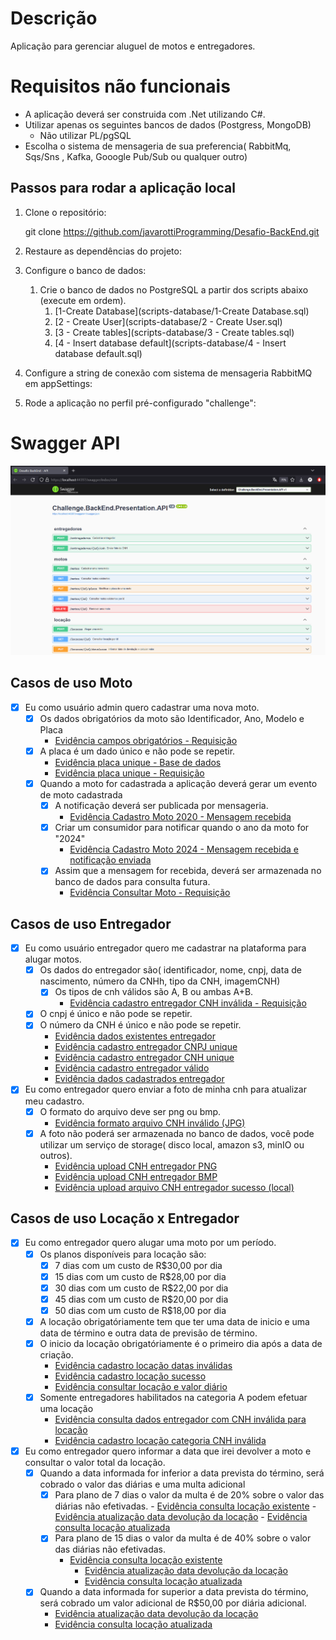 # Descrição
Aplicação para gerenciar aluguel de motos e entregadores. 

# Requisitos não funcionais

 - A aplicação deverá ser construida com .Net utilizando C#.
 - Utilizar apenas os seguintes bancos de dados (Postgress, MongoDB)
   - Não utilizar PL/pgSQL
 - Escolha o sistema de mensageria de sua preferencia( RabbitMq, Sqs/Sns , Kafka, Gooogle Pub/Sub ou qualquer outro)

## Passos para rodar a aplicação local

1. Clone o repositório:

    git clone https://github.com/javarottiProgramming/Desafio-BackEnd.git

2. Restaure as dependências do projeto:

  
3. Configure o banco de dados:
    1. Crie o banco de dados no PostgreSQL a partir dos scripts abaixo (execute em ordem).
        1. [1-Create Database](scripts-database/1-Create Database.sql)
        1. [2 - Create User](scripts-database/2 - Create User.sql)
        1. [3 - Create tables](scripts-database/3 - Create tables.sql)
        1. [4 - Insert database default](scripts-database/4 - Insert database default.sql)

4. Configure a string de conexão com sistema de mensageria RabbitMQ em appSettings:

5. Rode a aplicação no perfil pré-configurado "challenge":


# Swagger API

![image](evidence-imgs/swagger.png)

## Casos de uso Moto

- [x] Eu como usuário admin quero cadastrar uma nova moto.
    - [x] Os dados obrigatórios da moto são Identificador, Ano, Modelo e Placa
	    - [Evidência campos obrigatórios - Requisição](evidence-imgs/moto_1.png)
    - [x] A placa é um dado único e não pode se repetir.
	    - [Evidência placa unique - Base de dados](evidence-imgs/moto_2.png)
	    - [Evidência placa unique - Requisição](evidence-imgs/moto_3.png)
    - [x] Quando a moto for cadastrada a aplicação deverá gerar um evento de moto cadastrada
        - [x] A notificação deverá ser publicada por mensageria.
          - [Evidência Cadastro Moto 2020 - Mensagem recebida](evidence-imgs/moto_5.png)
        - [x] Criar um consumidor para notificar quando o ano da moto for "2024"
          - [Evidência Cadastro Moto 2024 - Mensagem recebida e notificação enviada](evidence-imgs/moto_4.png)
        - [x] Assim que a mensagem for recebida, deverá ser armazenada no banco de dados para consulta futura.
          - [Evidência Consultar Moto - Requisição](evidence-imgs/moto_6.png)
             
## Casos de uso Entregador

- [x] Eu como usuário entregador quero me cadastrar na plataforma para alugar motos.
    - [x] Os dados do entregador são( identificador, nome, cnpj, data de nascimento, número da CNHh, tipo da CNH, imagemCNH)
	    - [x] Os tipos de cnh válidos são A, B ou ambas A+B.
			- [Evidência cadastro entregador CNH inválida - Requisição](evidence-imgs/entregador_1.png)
    - [x] O cnpj é único e não pode se repetir.
    - [x] O número da CNH é único e não pode se repetir.
  		- [Evidência dados existentes entregador](evidence-imgs/entregador_2.png)
  		- [Evidência cadastro entregador CNPJ unique](evidence-imgs/entregador_3.png)
  		- [Evidência cadastro entregador CNH unique](evidence-imgs/entregador_4.png)
  		- [Evidência cadastro entregador válido](evidence-imgs/entregador_5.png)
  		- [Evidência dados cadastrados entregador](evidence-imgs/entregador_6.png)
- [x] Eu como entregador quero enviar a foto de minha cnh para atualizar meu cadastro.
    - [x] O formato do arquivo deve ser png ou bmp.
	    - [Evidência formato arquivo CNH inválido (JPG)](evidence-imgs/entregador_7.png)
    - [x] A foto não poderá ser armazenada no banco de dados, você pode utilizar um serviço de storage( disco local, amazon s3, minIO ou outros).
  		- [Evidência upload CNH entregador PNG](evidence-imgs/entregador_8.png)
  		- [Evidência upload CNH entregador BMP](evidence-imgs/entregador_9.png)
  		- [Evidência upload arquivo CNH entregador sucesso (local)](evidence-imgs/entregador_10.png)

## Casos de uso Locação x Entregador

- [x] Eu como entregador quero alugar uma moto por um período.
    - [x] Os planos disponíveis para locação são:
        - [x] 7 dias com um custo de R$30,00 por dia
        - [x] 15 dias com um custo de R$28,00 por dia
        - [x] 30 dias com um custo de R$22,00 por dia
        - [x] 45 dias com um custo de R$20,00 por dia
        - [x] 50 dias com um custo de R$18,00 por dia
    - [x] A locação obrigatóriamente tem que ter uma data de inicio e uma data de término e outra data de previsão de término.
    - [x] O inicio da locação obrigatóriamente é o primeiro dia após a data de criação.
  		- [Evidência cadastro locação datas inválidas](evidence-imgs/locacao_1.png)
  		- [Evidência cadastro locação sucesso](evidence-imgs/locacao_2.png)
  		- [Evidência consultar locação e valor diário](evidence-imgs/locacao_3.png)
    - [x] Somente entregadores habilitados na categoria A podem efetuar uma locação
  		- [Evidência consulta dados entregador com CNH inválida para locação](evidence-imgs/locacao_4.png)
  		- [Evidência cadastro locação categoria CNH inválida](evidence-imgs/locacao_5.png)
- [x] Eu como entregador quero informar a data que irei devolver a moto e consultar o valor total da locação.
    - [x] Quando a data informada for inferior a data prevista do término, será cobrado o valor das diárias e uma multa adicional
        - [x] Para plano de 7 dias o valor da multa é de 20% sobre o valor das diárias não efetivadas.
    			- [Evidência consulta locação existente](evidence-imgs/locacao_7.png)
    			- [Evidência atualização data devolução da locação](evidence-imgs/locacao_8.png)
    			- [Evidência consulta locação atualizada](evidence-imgs/locacao_9.png)
        - [x] Para plano de 15 dias o valor da multa é de 40% sobre o valor das diárias não efetivadas.
	        - [Evidência consulta locação existente](evidence-imgs/locacao_11.png)
    			- [Evidência atualização data devolução da locação](evidence-imgs/locacao_12.png)
    			- [Evidência consulta locação atualizada](evidence-imgs/locacao_13.png)
    - [x] Quando a data informada for superior a data prevista do término, será cobrado um valor adicional de R$50,00 por diária adicional.
      - [Evidência atualização data devolução da locação](evidence-imgs/locacao_14.png)
      - [Evidência consulta locação atualizada](evidence-imgs/locacao_15.png)
